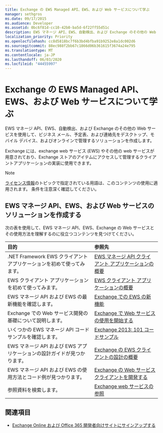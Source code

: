 ```yaml
---
title: Exchange の EWS Managed API、EWS、および Web サービスについて学ぶ
manager: sethgros
ms.date: 09/17/2015
ms.audience: Developer
ms.assetid: 0bc6f81d-cc10-42b0-ba5d-6f22ff55d51c
description: EWS マネージ API、EWS、自動検出、および Exchange のその他の Web サービスを使用して、ビジネス メール、予定表、および連絡先をデスクトップ、モバイル デバイス、およびオンラインで管理するソリューションを作成します。
localization_priority: Priority
ms.openlocfilehash: cc8d5818bc7f6b3bd4bfba91b9252e8a1dc002d6
ms.sourcegitcommit: 88ec988f2bb67c1866d06b361615f3674a24e795
ms.translationtype: MT
ms.contentlocale: ja-JP
ms.lasthandoff: 06/03/2020
ms.locfileid: "44455997"
---
```

# <a name="explore-the-ews-managed-api-ews-and-web-services-in-exchange"></a>Exchange の EWS Managed API、EWS、および Web サービスについて学ぶ

EWS マネージ API、EWS、自動検出、および Exchange のその他の Web サービスを使用して、ビジネス メール、予定表、および連絡先をデスクトップ、モバイル デバイス、およびオンラインで管理するソリューションを作成します。 
  
Exchange には、exchange web サービス (EWS) やその他の web サービスが用意されており、Exchange ストアのアイテムにアクセスして管理するクライアントアプリケーションの実装に使用できます。
  
> [!NOTE]
> [ライセンス情報](license-information.md)のトピックで指定されている用語は、このコンテンツの使用に適用されます。 条件を注意深く確認してください。 
  
## <a name="create-ews-managed-api-ews-and-web-services-solutions"></a>EWS マネージ API、EWS、および Web サービスのソリューションを作成する

次の表を使用して、EWS マネージ API、EWS、Exchange の Web サービスとその使用方法を理解するのに役立つコンテンツを見つけてください。
  
|目的|参照先|
|:-----|:-----|
|.NET Framework EWS クライアント アプリケーションを初めて使ってみます。  <br/> |[EWS マネージ API クライアント アプリケーションの概要](get-started-with-ews-managed-api-client-applications.md) <br/> |
|EWS クライアント アプリケーションを初めて使ってみます。  <br/> |[EWS クライアント アプリケーションの概要](get-started-with-ews-client-applications.md) <br/> |
|EWS マネージ API および EWS の最新機能を確認します。  <br/> |[Exchange での EWS の新機能](whats-new-in-ews-and-other-web-services-in-exchange.md) <br/> |
|Exchange での Web サービス開発の基礎について説明します。  <br/> |[Exchange で Web サービスの使用を開始する](start-using-web-services-in-exchange.md) <br/> |
|いくつかの EWS マネージ API コード サンプルを確認します。  <br/> |[Exchange 2013: 101 コードサンプル](https://code.msdn.microsoft.com/exchange/Exchange-2013-101-Code-3c38582c) <br/> |
|EWS マネージ API および EWS アプリケーションの設計ガイドが見つかります。  <br/> |[Exchange の EWS クライアントの設計の概要](ews-client-design-overview-for-exchange.md) <br/> |
|EWS マネージ API および EWS の使用方法とコード例が見つかります。  <br/> |[Exchange の Web サービス クライアントを開発する](develop-web-service-clients-for-exchange.md) <br/> |
|参照資料を検索します。  <br/> |[Exchange web サービスの参照](../web-service-reference/web-services-reference-for-exchange.md) <br/> |
   
## <a name="see-also"></a>関連項目
    
- [Exchange Online および Office 365 開発者向けサイトにサインアップする](https://docs.microsoft.com/sharepoint/dev/sp-add-ins/set-up-a-development-environment-for-sharepoint-add-ins-on-office-365)
    

